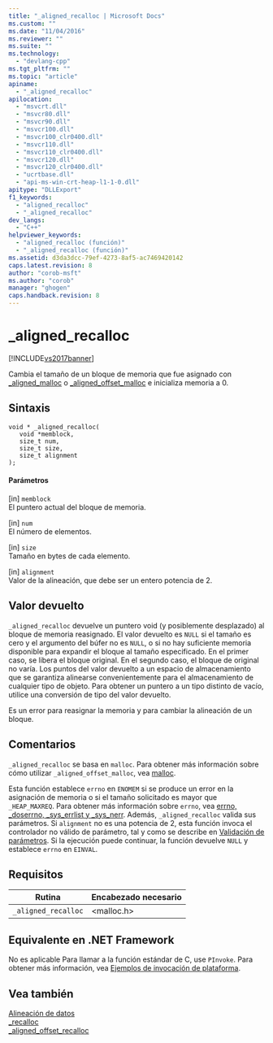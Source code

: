 ```yaml
---
title: "_aligned_recalloc | Microsoft Docs"
ms.custom: ""
ms.date: "11/04/2016"
ms.reviewer: ""
ms.suite: ""
ms.technology: 
  - "devlang-cpp"
ms.tgt_pltfrm: ""
ms.topic: "article"
apiname: 
  - "_aligned_recalloc"
apilocation: 
  - "msvcrt.dll"
  - "msvcr80.dll"
  - "msvcr90.dll"
  - "msvcr100.dll"
  - "msvcr100_clr0400.dll"
  - "msvcr110.dll"
  - "msvcr110_clr0400.dll"
  - "msvcr120.dll"
  - "msvcr120_clr0400.dll"
  - "ucrtbase.dll"
  - "api-ms-win-crt-heap-l1-1-0.dll"
apitype: "DLLExport"
f1_keywords: 
  - "aligned_recalloc"
  - "_aligned_recalloc"
dev_langs: 
  - "C++"
helpviewer_keywords: 
  - "aligned_recalloc (función)"
  - "_aligned_recalloc (función)"
ms.assetid: d3da3dcc-79ef-4273-8af5-ac7469420142
caps.latest.revision: 8
author: "corob-msft"
ms.author: "corob"
manager: "ghogen"
caps.handback.revision: 8
---
```

# _aligned_recalloc
[!INCLUDE[vs2017banner](../../assembler/inline/includes/vs2017banner.md)]

Cambia el tamaño de un bloque de memoria que fue asignado con [\_aligned\_malloc](../../c-runtime-library/reference/aligned-malloc.md) o [\_aligned\_offset\_malloc](../../c-runtime-library/reference/aligned-offset-malloc.md) e inicializa memoria a 0.  
  
## Sintaxis  
  
```  
void * _aligned_recalloc(  
   void *memblock,   
   size_t num,  
   size_t size,   
   size_t alignment  
);  
```  
  
#### Parámetros  
 \[in\] `memblock`  
 El puntero actual del bloque de memoria.  
  
 \[in\] `num`  
 El número de elementos.  
  
 \[in\] `size`  
 Tamaño en bytes de cada elemento.  
  
 \[in\] `alignment`  
 Valor de la alineación, que debe ser un entero potencia de 2.  
  
## Valor devuelto  
 `_aligned_recalloc` devuelve un puntero void \(y posiblemente desplazado\) al bloque de memoria reasignado.  El valor devuelto es `NULL` si el tamaño es cero y el argumento del búfer no es `NULL`, o si no hay suficiente memoria disponible para expandir el bloque al tamaño especificado.  En el primer caso, se libera el bloque original.  En el segundo caso, el bloque de original no varía.  Los puntos del valor devuelto a un espacio de almacenamiento que se garantiza alinearse convenientemente para el almacenamiento de cualquier tipo de objeto.  Para obtener un puntero a un tipo distinto de vacío, utilice una conversión de tipo del valor devuelto.  
  
 Es un error para reasignar la memoria y para cambiar la alineación de un bloque.  
  
## Comentarios  
 `_aligned_recalloc` se basa en `malloc`.  Para obtener más información sobre cómo utilizar `_aligned_offset_malloc`, vea [malloc](../../c-runtime-library/reference/malloc.md).  
  
 Esta función establece `errno` en `ENOMEM` si se produce un error en la asignación de memoria o si el tamaño solicitado es mayor que `_HEAP_MAXREQ`.  Para obtener más información sobre `errno`, vea [errno, \_doserrno, \_sys\_errlist y \_sys\_nerr](../../c-runtime-library/errno-doserrno-sys-errlist-and-sys-nerr.md).  Además, `_aligned_recalloc` valida sus parámetros.  Si `alignment` no es una potencia de 2, esta función invoca el controlador no válido de parámetro, tal y como se describe en [Validación de parámetros](../../c-runtime-library/parameter-validation.md).  Si la ejecución puede continuar, la función devuelve `NULL` y establece `errno` en `EINVAL`.  
  
## Requisitos  
  
|Rutina|Encabezado necesario|  
|------------|--------------------------|  
|`_aligned_recalloc`|\<malloc.h\>|  
  
## Equivalente en .NET Framework  
 No es aplicable Para llamar a la función estándar de C, use `PInvoke`. Para obtener más información, vea [Ejemplos de invocación de plataforma](../Topic/Platform%20Invoke%20Examples.md).  
  
## Vea también  
 [Alineación de datos](../../c-runtime-library/data-alignment.md)   
 [\_recalloc](../../c-runtime-library/reference/recalloc.md)   
 [\_aligned\_offset\_recalloc](../../c-runtime-library/reference/aligned-offset-recalloc.md)